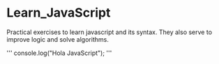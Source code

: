 # Learn_JavaScript
Practical exercises to learn javascript and its syntax.  They also serve to improve logic and solve algorithms.

'''
console.log("Hola JavaScript");
'''
